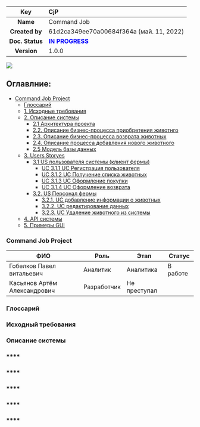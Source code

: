 
|**Key**|CjP|                                               
| :-: | :- |
|**Name**|Command Job|
|**Created by**|61d2ca349ee70a00684f364a (май. 11, 2022)|
|**Doc. Status**|<span style="color:Blue">**IN PROGRESS**</span>|
|**Version**|1.0.0|

![](/docs/title.png)
			 
## **Оглавлние:**

  - [Command Job Project](#Commandjob)
    - [Глоссарий](#1.Глоссарий)
    - [1. Исходные требования](#Исходныеданные)
    - [2. Описание системы](#2.Описаниесистемы)
      - [2.1 Архитектура проекта](#7.Архитектурапроекта)
      - [2.2. Описание бизнес-процесса приобретения животнго](#2.2.Описаниебизнес-процессаприобретенияживотнго)
      - [2.3. Описание бизнес-процесса возврата животных](#2.3.Описаниебизнес-процессавозвратаживотных)
      - [2.4. Описание процесса добавления нового животного](#2.4.Описаниепроцессадобавленияновогоживотного)
      - [2.5 Модель базы данных](#4.Модельбазыданных)
    - [3. Users Storyes](#3.UsersStoryes) 
      - [3.1 US пользователя системы (клиент фермы)](#3.1USпользователясистемы(клиентфермы)) 
        - [UC 3.1.1 UC Регистрация пользователя](#UC3.1.1Регистрацияпользователя)
        - [UC 3.1.2 UC Получение списка животных](#3.1.2.UCПриобретениеживотного)
        - [UC 3.1.3 UC Оформление покупки](#3.1.3.UCПриобретениеживотного)
        - [UC 3.1.4 UC Оформление возврата](#3.1.4UCОформлениевозврата)
      - [3.2. US Персонал фермы](#3.2.USПерсоналфермы) 
        - [3.2.1. UC добавление информации о животных](#3.2.1.UCдобавлениеинформацииоживотных)
        - [3.2.2. UC редактирование данных](#3.2.2.UCредактированиеданных)
        - [3.2.3. UC Удаление животного из системы](#3.2.3.UCУдалениеживотногоизсистемы)
    - [4. API системы](#5.APIсистемы)
    - [5. Примеры GUI](#6.UX/UI) 


### **Command Job Project** <a name='Commandjob'></a>


|**ФИО**|**Роль**|**Этап**|**Статус**|
|--|--|--|--|
|Гобелков Павел витальевич|Аналитик|Аналитика|В работе|
|Касьянов Артём Александрович|Разработчик|Не преступал|


### **Глоссарий** <a name='1.Глоссарий'></a>
### **Исходный требования** <a name='Исходныеданные'></a>
### **Описание системы**<a name='2.Описаниесистемы'></a>
### ****<a name=''></a>
### ****<a name=''></a>
### ****<a name=''></a>
### ****<a name=''></a>
### ****<a name=''></a>
<a name=''></a>
